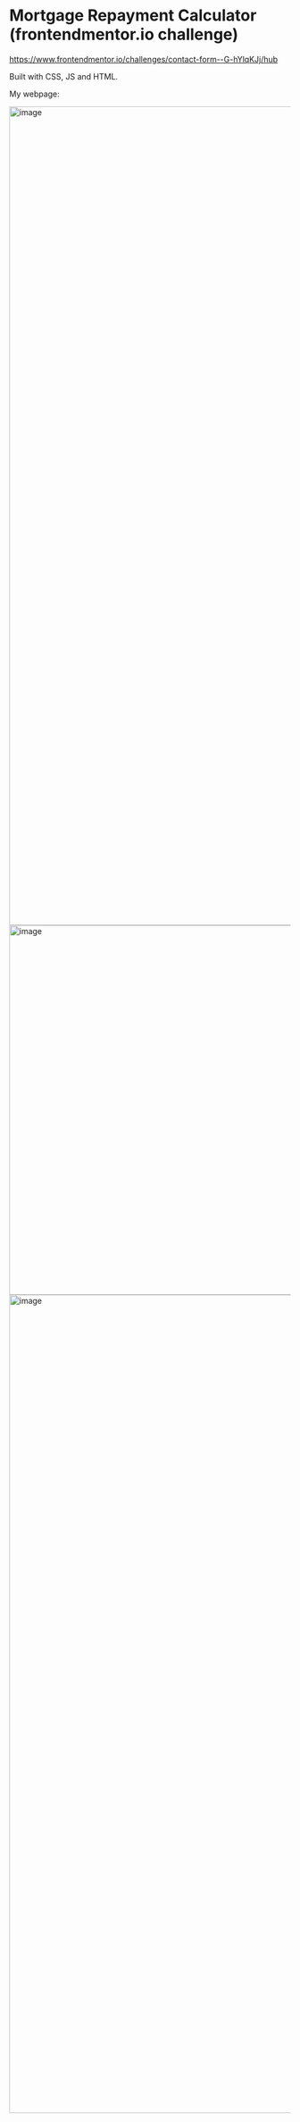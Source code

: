 # Mortgage Repayment Calculator (frontendmentor.io challenge)

https://www.frontendmentor.io/challenges/contact-form--G-hYlqKJj/hub

Built with CSS, JS and HTML.

My webpage:

<img width="1467" alt="image" src="https://github.com/user-attachments/assets/49758fb8-44d6-4d2d-b5e6-64f9bbecbc37">
<img width="662" alt="image" src="https://github.com/user-attachments/assets/bc06b7ac-b6a6-401d-a685-0714399704d0">
<img width="1466" alt="image" src="https://github.com/user-attachments/assets/744275db-80b7-43c2-90ed-22a1ec79c2f0">
